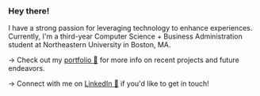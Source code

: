 ### Hey there!

I have a strong passion for leveraging technology to enhance experiences. Currently, I'm a third-year Computer Science + Business Administration student at Northeastern University in Boston, MA.

  → Check out my [portfolio 💼](https://www.jaysella.com/) for more info on recent projects and future endeavors.

  → Connect with me on [LinkedIn 💬](https://linkedin.com/in/jay-sella) if you'd like to get in touch!
